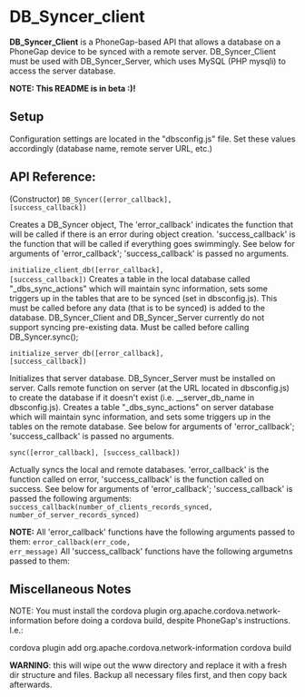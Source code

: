 <h1> DB_Syncer_client </h1>

<strong>DB_Syncer_Client</strong> is a PhoneGap-based API that allows a database on a PhoneGap device to be synced with a remote server.  DB_Syncer_Client must be used with DB_Syncer_Server, which uses MySQL (PHP mysqli) to access the server database.

<strong>NOTE: This README is in beta :)!</strong>

<h2>Setup</h2>

Configuration settings are located in the "dbsconfig.js" file.  Set these values accordingly (database name, remote server URL, etc.)

<h2>API Reference:</h2>


(Constructor) <code>DB_Syncer([error_callback], [success_callback])</code>

Creates a DB_Syncer object,  The 'error_callback' indicates the function that will be called if there is an error during object creation. 'success_callback' is the function that will be called if everything goes swimmingly. See below for arguments of 'error_callback'; 'success_callback' is passed no arguments.

<code>initialize_client_db([error_callback], [success_callback])</code>
Creates a table in the local database called "_dbs_sync_actions" which will maintain sync information, sets some triggers up in the tables that are to be synced (set in dbsconfig.js). This must be called before any data (that is to be synced) is added to the database.  DB_Syncer_Client and DB_Syncer_Server currently do not support syncing pre-existing data. Must be called before calling DB_Syncer.sync();


<code>initialize_server_db([error_callback], [success_callback])</code>

Initializes that server database. DB_Syncer_Server must be installed on server. Calls remote function on server (at the URL located in dbsconfig.js) to create the database if it doesn't exist (i.e. __server_db_name in dbsconfig.js). Creates a table "_dbs_sync_actions" on server database which will maintain sync information, and sets some triggers up in the tables on the remote database. See below for arguments of 'error_callback'; 'success_callback' is passed no arguments.

<code>sync([error_callback], [success_callback])</code>

Actually syncs the local and remote databases. 'error_callback' is the function called on error, 'success_callback' is the function called on success. See below for arguments of 'error_callback'; 'success_callback' is passed the following arguments:
<code>success_callback(number_of_clients_records_synced, number_of_server_records_synced)</code>

<strong>NOTE:</strong>
All 'error_callback' functions have the following arguments passed to them:
<code>error_callback(err_code, err_message)</code>
All 'success_callback' functions have the following argumetns passed to them:




<h2>Miscellaneous Notes</h2> 

NOTE: You must install the cordova plugin org.apache.cordova.network-information before doing a cordova
build, despite PhoneGap's instructions.  I.e.:

cordova plugin add org.apache.cordova.network-information
cordova build 

<strong>WARNING</strong>: this will wipe out the www directory and replace it with a fresh dir structure
and files.  Backup all necessary files first, and then copy back afterwards.
